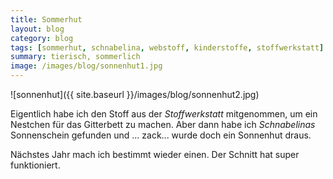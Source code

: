```yaml
---
title: Sommerhut
layout: blog
category: blog
tags: [sommerhut, schnabelina, webstoff, kinderstoffe, stoffwerkstatt]  
summary: tierisch, sommerlich
image: /images/blog/sonnenhut1.jpg
---
```


![sonnenhut]({{ site.baseurl }}/images/blog/sonnenhut2.jpg)

Eigentlich habe ich den Stoff aus der *Stoffwerkstatt* mitgenommen, um ein Nestchen für das Gitterbett zu machen. Aber dann habe ich *Schnabelinas* Sonnenschein gefunden und ... zack... wurde doch ein Sonnenhut draus.

Nächstes Jahr mach ich bestimmt wieder einen. Der Schnitt hat super funktioniert.  
